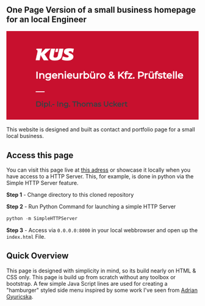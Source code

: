 One Page Version of a small business homepage for an local Engineer
---

<img src="images/preview_image.PNG" size="480" />

This website is designed and built as contact and portfolio page for a small local business.

Access this page
---

You can visit this page live at [this adress](http://kues-brb.de) or showcase it locally when you have access to a HTTP Server. This, for example, is done in python via the Simple HTTP Server feature.

**Step 1** - Change directory to this cloned repository

**Step 2** - Run Python Command for launching a simple HTTP Server
```python
python -m SimpleHTTPServer
```

**Step 3** - Access via ```0.0.0.0:8000``` in your local webbrowser and open up the ```index.html``` File.

Quick Overview
---

This page is designed with simplicity in mind, so its build nearly on HTML & CSS only. This page is build up from scratch without any toolbox or bootstrap.
A few simple Java Script lines are used for creating a "hamburger" styled side menu inspired by some work I've seen from [Adrian Gyuricska](https://github.com/AdrianGyuricska).
